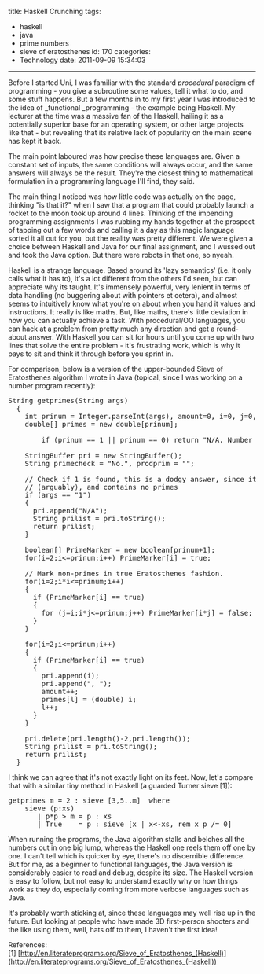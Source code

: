 title: Haskell Crunching
tags:
  - haskell
  - java
  - prime numbers
  - sieve of eratosthenes
id: 170
categories:
  - Technology
date: 2011-09-09 15:34:03
---

Before I started Uni, I was familiar with the standard _procedural_ paradigm of programming - you give a subroutine some values, tell it what to do, and some stuff happens. But a few months in to my first year I was introduced to the idea of _functional _programming - the example being Haskell. My lecturer at the time was a massive fan of the Haskell, hailing it as a potentially superior base for an operating system, or other large projects like that - but revealing that its relative lack of popularity on the main scene has kept it back.

The main point laboured was how precise these languages are. Given a constant set of inputs, the same conditions will always occur, and the same answers will always be the result. They're the closest thing to mathematical formulation in a programming language I'll find, they said.

<!-- more -->

The main thing I noticed was how little code was actually on the page, thinking "is that it?" when I saw that a program that could probably launch a rocket to the moon took up around 4 lines. Thinking of the impending programming assignments I was rubbing my hands together at the prospect of tapping out a few words and calling it a day as this magic language sorted it all out for you, but the reality was pretty different. We were given a choice between Haskell and Java for our final assignment, and I wussed out and took the Java option. But there were robots in that one, so nyeah.

Haskell is a strange language. Based around its 'lazy semantics' (i.e. it only calls what it has to), it's a lot different from the others I'd seen, but can appreciate why its taught. It's immensely powerful, very lenient in terms of data handling (no buggering about with pointers et cetera), and almost seems to intuitively know what you're on about when you hand it values and instructions. It really is like maths. But, like maths, there's little deviation in how you can actually achieve a task. With procedural/OO languages, you can hack at a problem from pretty much any direction and get a round-about answer. With Haskell you can sit for hours until you come up with two lines that solve the entire problem - it's frustrating work, which is why it pays to sit and think it through before you sprint in.

For comparison, below is a version of the upper-bounded Sieve of Eratosthenes algorithm I wrote in Java (topical, since I was working on a number program recently):
<pre class="brush:java">
String getprimes(String args)
  {
    int prinum = Integer.parseInt(args), amount=0, i=0, j=0, k=0, l=0;
    double[] primes = new double[prinum];

		if (prinum == 1 || prinum == 0) return "N/A. Number given is " + prinum + ".";

    StringBuffer pri = new StringBuffer();
    String primecheck = "No.", prodprim = "";

    // Check if 1 is found, this is a dodgy answer, since it is not prime
    // (arguably), and contains no primes
    if (args == "1") 
    {
      pri.append("N/A");
      String prilist = pri.toString();
      return prilist;
    }

    boolean[] PrimeMarker = new boolean[prinum+1];
    for(i=2;i<=prinum;i++) PrimeMarker[i] = true;

    // Mark non-primes in true Eratosthenes fashion.
    for(i=2;i*i<=prinum;i++)
    {
      if (PrimeMarker[i] == true)
      {
        for (j=i;i*j<=prinum;j++) PrimeMarker[i*j] = false;
      }
    }

    for(i=2;i<=prinum;i++)
    {
      if (PrimeMarker[i] == true)
      {
        pri.append(i);
        pri.append(", ");
        amount++;
        primes[l] = (double) i;
        l++;
      }
    }

    pri.delete(pri.length()-2,pri.length());
    String prilist = pri.toString();
    return prilist; 
  }
</pre>
I think we can agree that it's not exactly light on its feet. Now, let's compare that with a similar tiny method in Haskell (a guarded Turner sieve [1]):
<pre class="brush:java">getprimes m = 2 : sieve [3,5..m]  where
    sieve (p:xs)
       | p*p &gt; m = p : xs
       | True    = p : sieve [x | x&lt;-xs, rem x p /= 0]</pre>
When running the programs, the Java algorithm stalls and belches all the numbers out in one big lump, whereas the Haskell one reels them off one by one. I can't tell which is quicker by eye, there's no discernible difference. But for me, as a beginner to functional languages, the Java version is considerably easier to read and debug, despite its size. The Haskell version is easy to follow, but not easy to understand exactly why or how things work as they do, especially coming from more verbose languages such as Java.

It's probably worth sticking at, since these languages may well rise up in the future. But looking at people who have made 3D first-person shooters and the like using them, well, hats off to them, I haven't the first idea!

References:
[1] [http://en.literateprograms.org/Sieve_of_Eratosthenes_(Haskell)](http://en.literateprograms.org/Sieve_of_Eratosthenes_(Haskell))